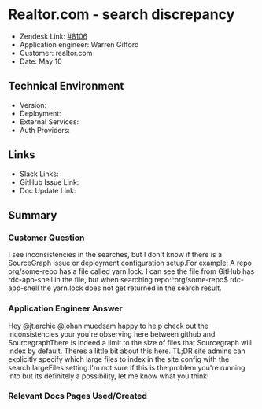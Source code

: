 
# Realtor.com - search discrepancy <!-- Ticket Title  Hint: include keywords to make it searchable -->

- Zendesk Link: [#8106](https://sourcegraph.zendesk.com/agent/tickets/8106)
- Application engineer: Warren Gifford
- Customer: realtor.com <!-- Redact if this contains personally identifying information -->
- Date: May 10

<!-- Data populated from integration, speak to Ben Gordon or Michael Bali if not working -->
<!-- During Internal team trial, fill missing data manually (we are waiting for all data to sync) -->

## Technical Environment
- Version: ​
- Deployment:
- External Services:
- Auth Providers:


## Links
<!-- Data for application engineer manual entry -->
- Slack Links:
- GitHub Issue Link:
- Doc Update Link:

## Summary
### Customer Question

I see inconsistencies in the searches, but I don't know if there is a SourceGraph issue or deployment configuration setup.For example:
A repo org/some-repo has a file called yarn.lock. I can see the file from GitHub has rdc-app-shell in the file, but when searching repo:^org/some-repo$ rdc-app-shell the yarn.lock does not get returned in the search result.

### Application Engineer Answer

Hey @jt.archie @johan.muedsam happy to help check out the inconsistencies your you're observing here between github and SourcegraphThere is indeed a limit to the size of files that Sourcegraph will index by default. Theres a little bit about this here. TL;DR site admins can explicitly specify which large files to index in the site config with the search.largeFiles setting.I'm not sure if this is the problem you're running into but its definitely a possibility, let me know what you think!

### Relevant Docs Pages Used/Created

<!-- Once complete, upload a copy to https://github.com/sourcegraph/support-tools-internal/tree/main/resolved-tickets as a .md file -->
<!-- Name the file 8106.md -->
